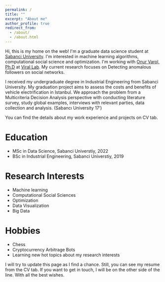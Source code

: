 ```yaml
---
permalink: /
title: ""
excerpt: "About me"
author_profile: true
redirect_from: 
  - /about/
  - /about.html
---
```


Hi, this is my home on the web! I'm a graduate data science student at [Sabanci University](https://www.sabanciuniv.edu/). I'm interested in machine learning algorithms, computational social science and optimization. I'm working with [Onur Varol, Ph.D](http://www.onurvarol.com/) at [Viral Lab](http://varollab.com/). My current research focuses on Detecting anomalous followers on social networks. 

I received my undergraduate degree in Industrial Engineering from Sabanci University. My graduation project aims to assess the costs and benefits of vehicle electrification in Istanbul. We approach the problem from a Multicriteria Decision Analysis perspective with conducting literature survey, study global examples, interviews with relevant parties, data collection and analysis. (Sabancı University 17’)

You can find the details about my work experience and projects on CV tab.

# Education
* MSc in Data Science, Sabanci Universtiy, 2022
* BSc in Industrial Engineering, Sabanci Universtiy, 2019

# Research Interests 
* Machine learning
* Computational Social Sciences
* Optimization
* Data Visualization
* Big Data

# Hobbies
* Chess
* Cryptocurrency Arbitrage Bots 
* Learning new hot topics about my research interests

I will try to update this page as I find a chance. Still, you can see my resume from the CV tab. If you want to get in touch, I will be on the other side of the line. With all the best wishes.
